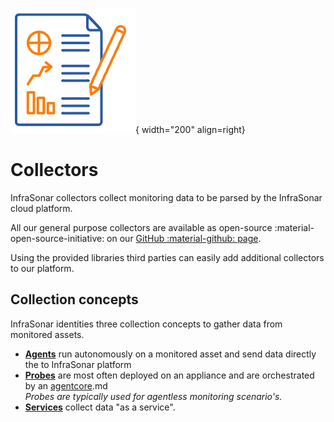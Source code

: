 ![Collectors](../images/collectors.png){ width="200" align=right}

# Collectors

InfraSonar collectors collect monitoring data to be parsed by the InfraSonar cloud platform.

All our general purpose collectors are available as open-source :material-open-source-initiative: on our [GitHub :material-github: page](https://github.com/infrasonar).

Using the provided libraries third parties can easily add additional collectors to our platform.


## Collection concepts

InfraSonar identities three collection concepts to gather data from monitored assets.

* [**Agents**](agents/index.md) run autonomously on a monitored asset and send data directly the to InfraSonar platform
* [**Probes**](probes/index.md) are most often deployed on an appliance and are orchestrated by an [agentcore](../documentation/application/agentcores).md<br>*Probes are typically used for agentless monitoring scenario's.*
* [**Services**](services/index.md) collect data "as a service".


